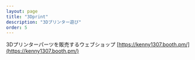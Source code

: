 ```yaml
---
layout: page
title: "3Dprint"
description: "3Dプリンター遊び"
order: 5
---
```


3Dプリンターパーツを販売するウェブショップ
[https://kenny1307.booth.pm/](https://kenny1307.booth.pm/)





